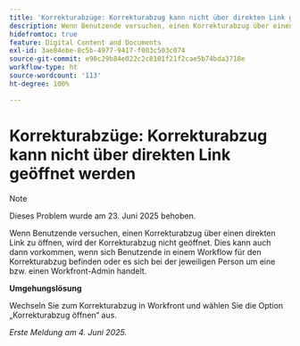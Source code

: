 ```yaml
---
title: 'Korrekturabzüge: Korrekturabzug kann nicht über direkten Link geöffnet werden'
description: Wenn Benutzende versuchen, einen Korrekturabzug über einen direkten Link zu öffnen, wird der Korrekturabzug nicht geöffnet. Dies kann auch dann vorkommen, wenn sich Benutzende in einem Workflow für den Korrekturabzug befinden oder es sich bei der jeweiligen Person um eine bzw. einen Workfront-Admin handelt.
hidefromtoc: true
feature: Digital Content and Documents
exl-id: 3ae84ebe-8c5b-4977-9417-f003c503c074
source-git-commit: e98c29b84e022c2c8101f21f2cae5b74bda3718e
workflow-type: ht
source-wordcount: '113'
ht-degree: 100%

---
```


# Korrekturabzüge: Korrekturabzug kann nicht über direkten Link geöffnet werden

>[!NOTE]
>
>Dieses Problem wurde am 23. Juni 2025 behoben.

Wenn Benutzende versuchen, einen Korrekturabzug über einen direkten Link zu öffnen, wird der Korrekturabzug nicht geöffnet. Dies kann auch dann vorkommen, wenn sich Benutzende in einem Workflow für den Korrekturabzug befinden oder es sich bei der jeweiligen Person um eine bzw. einen Workfront-Admin handelt.

**Umgehungslösung**

Wechseln Sie zum Korrekturabzug in Workfront und wählen Sie die Option „Korrekturabzug öffnen“ aus.

_Erste Meldung am 4. Juni 2025._
